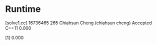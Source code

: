 # Runtime

[solve1.cc]
16736465    265 Chiahsun Cheng (chiahsun cheng)   Accepted  C++11   0.000

[1] 0.000
